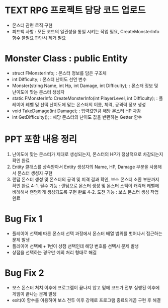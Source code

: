 # TEXT RPG 프로젝트 담당 코드 업로드

- 몬스터 관련 로직 구현
- 피드백 사항 : 모든 코드의 일관성을 통일 시키는 작업 필요, CreateMonsterInfo 함수 불필요 판단시 제거 필요

# Monster Class : public Entity

- struct FMonsterInfo; : 몬스터 정보를 담은 구조체
- int Difficulty; : 몬스터 난이도 선언 변수
- Monster(string Name, int Hp, int Damage, int Difficulty); : 몬스터 정보 및 난이도에 맞는 몬스터 생성자
- static FMonsterInfo CreateMonsterInfo(int PlayerLevel, int Difficulty); : 플레이어 레벨 및 선택 난이도에 맞는 몬스터의 이름, 체력, 공격력 정보 생성
- void TakeDamage(int Damage); : 입력값만큼 해당 몬스터 HP 차감
- int GetDifficulty(); : 해당 몬스터의 난이도 값을 반환하는 Getter 함수

# PPT 포함 내용 정리

1. 난이도에 맞는 몬스터가 제대로 생성되는지, 몬스터의 HP가 정상적으로 차감되는지 확인 완료
2. Entity 클래스를 상속받아서 Entity 생성자의 Name, HP, Damage 부분을 사용해서 몬스터 생성자 구현
3. 랜덤 몬스터 생성 및 몬스터의 공격 및 피격 결과 확인, 보스 몬스터 소환 부분까지 확인 완료
4-1. 필수 기능 : 랜덤으로 몬스터 생성 및 몬스터 스펙이 캐릭터 레벨에 비례해서 랜덤하게 생성되도록 구현 완료
4-2. 도전 기능 : 보스 몬스터 생성 작업 완료

# Bug Fix 1

- 플레이어 선택에 따른 몬스터 선택 과정에서 몬스터 배열 범위를 벗어나서 접근하는 문제 발생
- 플레이어 선택에 + 1번이 상점 선택인데 해당 번호를 선택시 문제 발생
- 상점을 선택하는 경우만 예외 처리 형태로 해결

# Bug Fix 2

- 보스 몬스터 처치 이후에 프로그램이 끝나지 않고 밑에 코드가 전부 실행된 이후에 게임이 끝나는 문제 발생
- exit(0) 함수를 이용하여 보스 전투 이후 강제로 프로그램 종료되게끔 구현 후 해결
